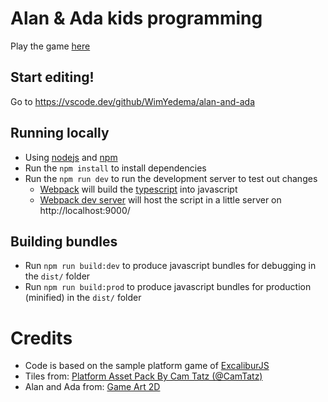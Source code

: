 # Alan & Ada kids programming

Play the game [here](https://wimyedema.github.io/alan-and-ada/)

## Start editing!

Go to https://vscode.dev/github/WimYedema/alan-and-ada

## Running locally

* Using [nodejs](https://nodejs.org/en/) and [npm](https://www.npmjs.com/)
* Run the `npm install` to install dependencies
* Run the `npm run dev` to run the development server to test out changes
   * [Webpack](https://webpack.js.org/) will build the [typescript](https://www.typescriptlang.org/) into javascript
   * [Webpack dev server](https://webpack.js.org/configuration/dev-server/) will host the script in a little server on http://localhost:9000/

## Building bundles

* Run `npm run build:dev` to produce javascript bundles for debugging in the `dist/` folder
* Run `npm run build:prod` to produce javascript bundles for production (minified) in the `dist/` folder

# Credits

* Code is based on the sample platform game of [ExcaliburJS](https://excaliburjs.com)
* Tiles from: [Platform Asset Pack By Cam Tatz (@CamTatz)](https://opengameart.org/content/platformer-asset-pack-1)
* Alan and Ada from: [Game Art 2D](https://www.gameart2d.com/freebies.html)

